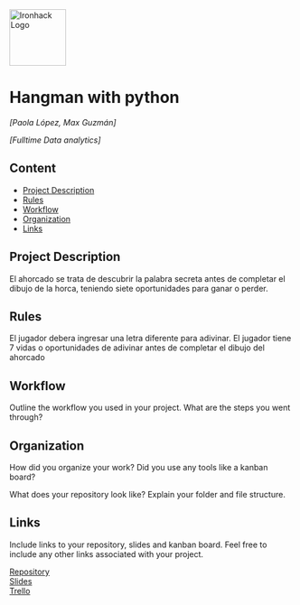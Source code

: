 <img src="https://bit.ly/2VnXWr2" alt="Ironhack Logo" width="100"/>

# Hangman with python
*[Paola López, Max Guzmán]*

*[Fulltime Data analytics]*

## Content
- [Project Description](#project-description)
- [Rules](#rules)
- [Workflow](#workflow)
- [Organization](#organization)
- [Links](#links)

## Project Description
El ahorcado se trata de descubrir la palabra secreta antes de completar el dibujo de la horca, teniendo siete oportunidades para ganar o perder.
## Rules
El jugador debera ingresar una letra diferente para adivinar.
El jugador tiene 7 vidas o oportunidades de adivinar antes de completar el dibujo del ahorcado

## Workflow
Outline the workflow you used in your project. What are the steps you went through?

## Organization
How did you organize your work? Did you use any tools like a kanban board?

What does your repository look like? Explain your folder and file structure.

## Links
Include links to your repository, slides and kanban board. Feel free to include any other links associated with your project.

[Repository](https://github.com/)  
[Slides](https://slides.com/)  
[Trello](https://trello.com/en)  
